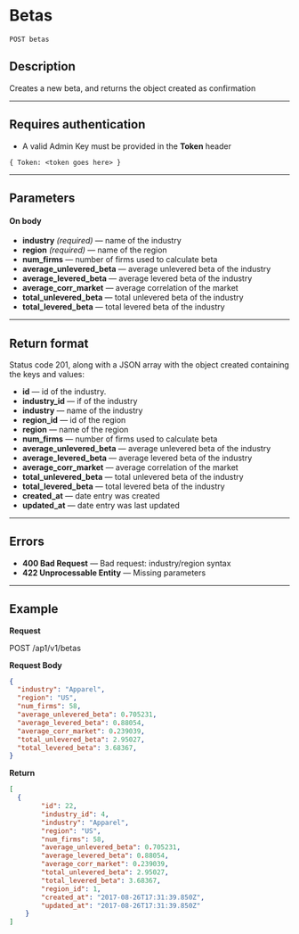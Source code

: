 # Betas

    POST betas

## Description
Creates a new beta, and returns the object created as confirmation

***

## Requires authentication
* A valid Admin Key must be provided in the **Token** header

```
{ Token: <token goes here> }
```

***

## Parameters

#### On body

- **industry** _(required)_ — name of the industry
- **region** _(required)_ — name of the region
- **num_firms** — number of firms used to calculate beta
- **average_unlevered_beta** — average unlevered beta of the industry
- **average_levered_beta** — average levered beta of the industry
- **average_corr_market** — average correlation of the market
- **total_unlevered_beta** — total unlevered beta of the industry
- **total_levered_beta** — total levered beta of the industry

***

## Return format
Status code 201, along with a JSON array with the object created containing the keys and values:

- **id** — id of the industry.
- **industry_id** — if of the industry
- **industry** — name of the industry
- **region_id** — id of the region
- **region** — name of the region
- **num_firms** — number of firms used to calculate beta
- **average_unlevered_beta** — average unlevered beta of the industry
- **average_levered_beta** — average levered beta of the industry
- **average_corr_market** — average correlation of the market
- **total_unlevered_beta** — total unlevered beta of the industry
- **total_levered_beta** — total levered beta of the industry
- **created_at** — date entry was created
- **updated_at** — date entry was last updated

***

## Errors

- **400 Bad Request** — Bad request: industry/region syntax
- **422 Unprocessable Entity** — Missing parameters

***

## Example
**Request**

  POST  /ap1/v1/betas

**Request Body**

``` json
{
  "industry": "Apparel",
  "region": "US",
  "num_firms": 58,
  "average_unlevered_beta": 0.705231,
  "average_levered_beta": 0.88054,
  "average_corr_market": 0.239039,
  "total_unlevered_beta": 2.95027,
  "total_levered_beta": 3.68367,
}
```

**Return**
``` json
[
  {
        "id": 22,
        "industry_id": 4,
        "industry": "Apparel",
        "region": "US",
        "num_firms": 58,
        "average_unlevered_beta": 0.705231,
        "average_levered_beta": 0.88054,
        "average_corr_market": 0.239039,
        "total_unlevered_beta": 2.95027,
        "total_levered_beta": 3.68367,
        "region_id": 1,
        "created_at": "2017-08-26T17:31:39.850Z",
        "updated_at": "2017-08-26T17:31:39.850Z"
    }
]
```
